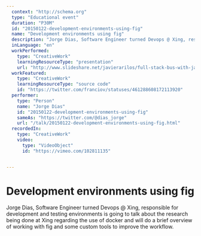 ```yaml
---
  context: "http://schema.org"
  type: "Educational event"
  duration: "P30M"
  id: "20150122-development-environments-using-fig"
  name: "Development environments using fig"
  description: "Jorge Dias, Software Engineer turned Devops @ Xing, responsible for development and testing environments is going to talk about the research being done at Xing regarding the use of docker and will do a brief overview of working with fig and some custom tools to improve the workflow."
  inLanguage: "en"
  workPerformed: 
    type: "CreativeWork"
    learningResourceType: "presentation"
    url: "http://www.slideshare.net/javierarilos/full-stack-bus-with-javascript-rabbitmq-and-postaljs"
  workFeatured: 
    type: "CreativeWork"
    learningResourceType: "source code"
    id: "https://twitter.com/franciov/statuses/461288608172113920"
  performer: 
    type: "Person"
    name: "Jorge Dias"
    id: "20150122-development-environments-using-fig"
    sameAs: "https://twitter.com/@dias_jorge"
    url: "/talk/20150122-development-environments-using-fig.html"
  recordedIn: 
    type: "CreativeWork"
    video: 
      type: "VideoObject"
      id: "https://vimeo.com/102811135"


---
```

# Development environments using fig

Jorge Dias, Software Engineer turned Devops @ Xing, responsible for development and testing environments is going to talk about the research being done at Xing regarding the use of docker and will do a brief overview of working with fig and some custom tools to improve the workflow.